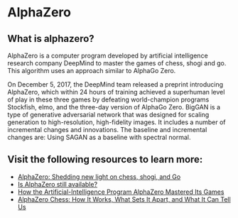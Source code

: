 # AlphaZero
## What is alphazero?
 AlphaZero is a computer program developed by artificial intelligence research company DeepMind to master the games of chess, shogi and go. This algorithm uses an approach similar to AlphaGo Zero.

On December 5, 2017, the DeepMind team released a preprint introducing AlphaZero, which within 24 hours of training achieved a superhuman level of play in these three games by defeating world-champion programs Stockfish, elmo, and the three-day version of AlphaGo Zero. 
BigGAN is a type of generative adversarial network that was designed for scaling generation to high-resolution, high-fidelity images. It includes a number of incremental changes and innovations. The baseline and incremental changes are: Using SAGAN as a baseline with spectral normal.

## Visit the following resources to learn more:

- [AlphaZero: Shedding new light on chess, shogi, and Go
](https://www.deepmind.com/blog/alphazero-shedding-new-light-on-chess-shogi-and-go)
- [Is AlphaZero still available?]()
- [How the Artificial-Intelligence Program AlphaZero Mastered Its Games](https://www.newyorker.com/science/elements/how-the-artificial-intelligence-program-alphazero-mastered-its-games)
- [AlphaZero Chess: How It Works, What Sets It Apart, and What It Can Tell Us](https://towardsdatascience.com/alphazero-chess-how-it-works-what-sets-it-apart-and-what-it-can-tell-us-4ab3d2d08867)

